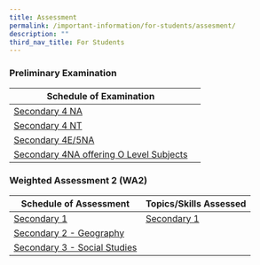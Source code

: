 ```yaml
---
title: Assessment
permalink: /important-information/for-students/assesment/
description: ""
third_nav_title: For Students
---
```

### Preliminary Examination

| Schedule of Examination |  |
| -------- | -------- |
| [Secondary 4 NA](https://drive.google.com/file/d/1UavIgKJnM7JSoe_diBioglMjVCltFaIG/view?usp=drive_link)     |      |
| [Secondary 4 NT](https://drive.google.com/file/d/1toEGgQqTvdarL8zVHOgk3rDNeyEM4gZR/view?usp=drive_link)     |      |
| [Secondary 4E/5NA](https://drive.google.com/file/d/1RyYYUwdZaOvQvnr50_tPvBNdLoOB2ENn/view?usp=drive_link)     |      |
| [Secondary 4NA offering O Level Subjects](https://drive.google.com/file/d/1oOLDMFF3X2mRLoKDznanGBdIknW4AWS0/view?usp=drive_link)     |      |

	
### 	Weighted Assessment 2 (WA2)

|  Schedule of Assessment | Topics/Skills Assessed |
| -------- | -------- |
| [Secondary 1](https://drive.google.com/file/d/1Gg3bJgxuVg9tEsjPegvJrOi33AdpO78J/view?usp=drive_link)     | [Secondary 1](https://drive.google.com/file/d/17n0dJR2M0aGMFYSu8QCQPVGS6bhvXaWd/view?usp=drive_link)  |
| [Secondary 2 - Geography](https://drive.google.com/file/d/1Yvxhyz612wPl3J96t1Khv0-SfxdlQbCA/view?usp=drive_link)     |  |
| [Secondary 3 - Social Studies](https://drive.google.com/file/d/1Y-kAvVCJnYZAA3sIZvjs85KhkX0FpNNU/view?usp=drive_link)     |  |